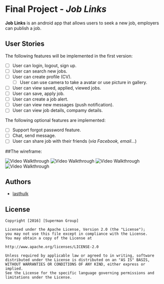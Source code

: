# Final Project - *Job Links*

**Job Links** is an android app that allows users to seek a new job, employers can publish a job.

## User Stories

The following features will be implemented in the first version:

* [ ]	User can login, logout, sign up.
* [ ]	User can search new jobs.
* [ ] User can create profile (CV).
  * [ ] User can use camera to take a avatar or use picture in gallery.
* [ ] User can view saved, applied, viewed jobs.
* [ ] User can save, apply job.
* [ ] User can create a job alert.
* [ ] User can view new messages (push notification).
* [ ] User can view job details, compamy details.

The following optional features are implemented:
* [ ]	Support forgot password feature.
* [ ]	Chat, send message.
* [ ]	User can share job with their friends (*via Facebook, email...*)

##The wireframe:

<img src='http://i.imgur.com/hnMwj2k.png' title='Image 1' width='' alt='Video Walkthrough' />

<img src='http://i.imgur.com/QSTXPPN.png' title='Image 2' width='' alt='Video Walkthrough' />

<img src='http://i.imgur.com/07aeReo.png' title='Image 3' width='' alt='Video Walkthrough' />

<img src='http://i.imgur.com/Ky5AMk5.png' title='Image 4' width='' alt='Video Walkthrough' />

## Authors

* [lasthulk](https://github.com/lasthulk)

## License

    Copyright [2016] [Superman Group]

    Licensed under the Apache License, Version 2.0 (the "License");
    you may not use this file except in compliance with the License.
    You may obtain a copy of the License at

    http://www.apache.org/licenses/LICENSE-2.0

    Unless required by applicable law or agreed to in writing, software
    distributed under the License is distributed on an "AS IS" BASIS,
    WITHOUT WARRANTIES OR CONDITIONS OF ANY KIND, either express or implied.
    See the License for the specific language governing permissions and
    limitations under the License.



